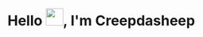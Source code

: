 <h1>Hello <img width="35" src="https://cdn.shopify.com/s/files/1/1061/1924/products/Waving_Hand_Sign_Emoji_Icon_ios10_grande.png" />, I'm Creepdasheep </h1>
